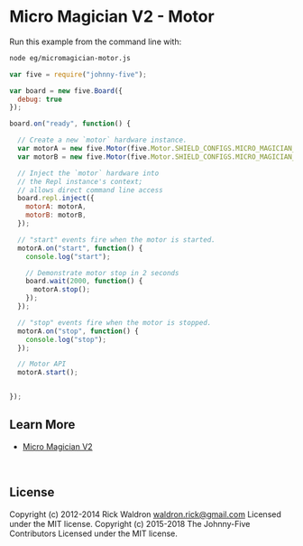 <!--remove-start-->

# Micro Magician V2 - Motor

<!--remove-end-->








Run this example from the command line with:
```bash
node eg/micromagician-motor.js
```


```javascript
var five = require("johnny-five");

var board = new five.Board({
  debug: true
});

board.on("ready", function() {

  // Create a new `motor` hardware instance.
  var motorA = new five.Motor(five.Motor.SHIELD_CONFIGS.MICRO_MAGICIAN_V2.A);
  var motorB = new five.Motor(five.Motor.SHIELD_CONFIGS.MICRO_MAGICIAN_V2.B);

  // Inject the `motor` hardware into
  // the Repl instance's context;
  // allows direct command line access
  board.repl.inject({
    motorA: motorA,
    motorB: motorB,
  });

  // "start" events fire when the motor is started.
  motorA.on("start", function() {
    console.log("start");

    // Demonstrate motor stop in 2 seconds
    board.wait(2000, function() {
      motorA.stop();
    });
  });

  // "stop" events fire when the motor is stopped.
  motorA.on("stop", function() {
    console.log("stop");
  });

  // Motor API
  motorA.start();


});

```









## Learn More

- [Micro Magician V2](http://www.dagurobot.com/goods.php?id=137)

&nbsp;

<!--remove-start-->

## License
Copyright (c) 2012-2014 Rick Waldron <waldron.rick@gmail.com>
Licensed under the MIT license.
Copyright (c) 2015-2018 The Johnny-Five Contributors
Licensed under the MIT license.

<!--remove-end-->
